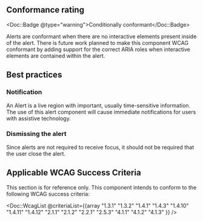 ## Conformance rating

<Doc::Badge @type="warning">Conditionally conformant</Doc::Badge>

Alerts are conformant when there are no interactive elements present inside of the alert. There is future work planned to make this component WCAG conformant by adding support for the correct ARIA roles when interactive elements are contained within the alert.

## Best practices

### Notification
An Alert is a live region with important, usually time-sensitive information. The use of this alert component will cause immediate notifications for users with assistive technology.

### Dismissing the alert
Since alerts are not required to receive focus, it should not be required that the user close the alert.

## Applicable WCAG Success Criteria

This section is for reference only. This component intends to conform to the following WCAG success criteria:

<Doc::WcagList @criteriaList={{array "1.3.1" "1.3.2" "1.4.1" "1.4.3" "1.4.10" "1.4.11" "1.4.12" "2.1.1" "2.1.2" "2.2.1" "2.5.3" "4.1.1" "4.1.2" "4.1.3" }} />
